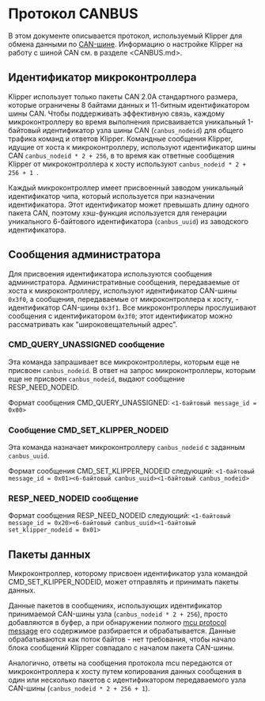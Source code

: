 # Протокол CANBUS

В этом документе описывается протокол, используемый Klipper для обмена данными по [CAN-шине](https://en.wikipedia.org/wiki/CAN_bus). Информацию о настройке Klipper на работу с шиной CAN см. в разделе <CANBUS.md>.

## Идентификатор микроконтроллера

Klipper использует только пакеты CAN 2.0A стандартного размера, которые ограничены 8 байтами данных и 11-битным идентификатором шины CAN. Чтобы поддерживать эффективную связь, каждому микроконтроллеру во время выполнения присваивается уникальный 1-байтовый идентификатор узла шины CAN (`canbus_nodeid`) для общего трафика команд и ответов Klipper. Командные сообщения Klipper, идущие от хоста к микроконтроллеру, используют идентификатор шины CAN `canbus_nodeid * 2 + 256`, в то время как ответные сообщения Klipper от микроконтроллера к хосту используют `canbus_nodeid * 2 + 256 + 1 `.

Каждый микроконтроллер имеет присвоенный заводом уникальный идентификатор чипа, который используется при назначении идентификатора. Этот идентификатор может превышать длину одного пакета CAN, поэтому хэш-функция используется для генерации уникального 6-байтового идентификатора (`canbus_uuid`) из заводского идентификатора.

## Сообщения администратора

Для присвоения идентификатора используются сообщения администратора. Административные сообщения, передаваемые от хоста к микроконтроллеру, используют идентификатор CAN-шины `0x3f0`, а сообщения, передаваемые от микроконтроллера к хосту, - идентификатор CAN-шины `0x3f1`. Все микроконтроллеры прослушивают сообщения с идентификатором `0x3f0`; этот идентификатор можно рассматривать как "широковещательный адрес".

### CMD_QUERY_UNASSIGNED сообщение

Эта команда запрашивает все микроконтроллеры, которым еще не присвоен `canbus_nodeid`. В ответ на запрос микроконтроллеры, которым еще не присвоен `canbus_nodeid`, выдают сообщение RESP_NEED_NODEID.

Формат сообщения CMD_QUERY_UNASSIGNED: `<1-байтовый message_id = 0x00>`

### Сообщение CMD_SET_KLIPPER_NODEID

Эта команда назначает микроконтроллеру `canbus_nodeid` с заданным `canbus_uuid`.

Формат сообщения CMD_SET_KLIPPER_NODEID следующий: `<1-байтовый message_id = 0x01><6-байтовый canbus_uuid><1-байтовый canbus_nodeid>`

### RESP_NEED_NODEID сообщение

Формат сообщения RESP_NEED_NODEID следующий: `<1-байтовый message_id = 0x20><6-байтовый canbus_uuid><1-байтовый set_klipper_nodeid = 0x01>`

## Пакеты данных

Микроконтроллер, которому присвоен идентификатор узла командой CMD_SET_KLIPPER_NODEID, может отправлять и принимать пакеты данных.

Данные пакетов в сообщениях, использующих идентификатор принимаемой CAN-шины узла (`canbus_nodeid * 2 + 256`), просто добавляются в буфер, а при обнаружении полного [mcu protocol message](Protocol.md) его содержимое разбирается и обрабатывается. Данные обрабатываются как поток байтов - нет требования, чтобы начало блока сообщений Klipper совпадало с началом пакета CAN-шины.

Аналогично, ответы на сообщения протокола mcu передаются от микроконтроллера к хосту путем копирования данных сообщения в один или несколько пакетов с идентификатором передаваемого узла CAN-шины (`canbus_nodeid * 2 + 256 + 1`).
